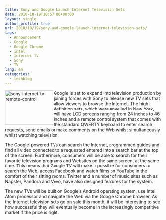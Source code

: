 ```yaml
---
title: Sony and Google Launch Internet Television Sets
date: 2010-10-19T10:57:00+00:00
layout: single
author_profile: true
url: 2010/10/19/sony-and-google-launch-internet-television-sets/
tags:
  - Announcement
  - Google
  - Google Chrome
  - intel
  - Internet TV
  - Sony
  - TV
lang: en
categories: 
  - techblog
---
```

[<img title="sony-internet-tv-remote-control" border="0" alt="sony-internet-tv-remote-control" align="left" src="http://lh4.ggpht.com/_vaUVXcmC3OI/TL1yhqg0VEI/AAAAAAAACuo/n9mOJOHjX_w/sony-internet-tv-remote-control_thumb.jpg?imgmax=800" width="154" height="111" />](http://lh5.ggpht.com/_vaUVXcmC3OI/TL1yfXF2iwI/AAAAAAAACuk/plYZ7UXcFK8/s1600-h/sony-internet-tv-remote-control%5B2%5D.jpg)Google is set to expand into television production by joining forces with Sony to release new TV sets that allow viewers to browse the Internet. The high-definition sets, which were unveiled in New York, will have LCD screens ranging from 24 inches to 46 inches and a remote control system that comes with the standard QWERTY keyboard to enter search requests, send emails or make comments on the Web whilst simultaneously whilst watching television.

The Google-powered TVs can search the Internet, programmed guides and find all video connected to a requested entered into a search bar at the top of the screen. Furthermore, consumers will be able to search for their favorite television programs and Websites on the same screen, at the same time. This means that Google TV will make it possible for consumers to search the Web, access Facebook and watch films on YouTube in the comfort of their sitting rooms. Twitter and a number of music sites such as Napster, Pandora and Vevo, have also designed features for the system.

The new TVs will be built on Google’s Android operating system, use Intel Atom processor and navigate the Web via the Google Chrome browser. As the Internet television sets go on sale this month, it will be interesting to see how successful they will eventually become in the increasingly competitive market if the price is right.
